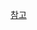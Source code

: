 [참고](https://velog.io/@dsunni/Spring-properties-STS-.gitIgnore-%ED%8C%8C%EC%9D%BC-%EA%B4%80%EB%A6%AC)
